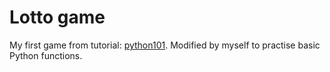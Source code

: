 # Lotto game

My first game from tutorial: [python101](https://python101.readthedocs.io/pl/latest/podstawy/elotek/index.html).
Modified by myself to practise basic Python functions.